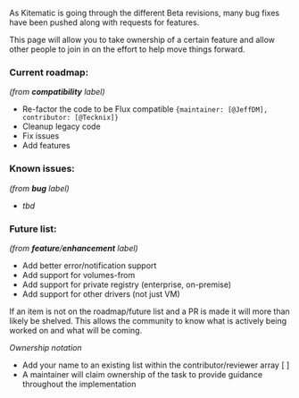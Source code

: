 As Kitematic is going through the different Beta revisions, many bug fixes have been pushed along with requests for features.

This page will allow you to take ownership of a certain feature and allow other people to join in on the effort to help move things forward. 

### Current roadmap: 
_(from **compatibility** label)_
* Re-factor the code to be Flux compatible `{maintainer: [@JeffDM], contributor: [@Tecknix]}`
* Cleanup legacy code
* Fix issues
* Add features

### Known issues: 
_(from **bug** label)_
* _tbd_

### Future list: 
_(from **feature**/**enhancement** label)_
* Add better error/notification support
* Add support for volumes-from
* Add support for private registry (enterprise, on-premise)
* Add support for other drivers (not just VM)

If an item is not on the roadmap/future list and a PR is made it will more than likely be shelved. 
This allows the community to know what is actively being worked on and what will be coming. 


_Ownership notation_
* Add your name to an existing list within the contributor/reviewer array [ ]
* A maintainer will claim ownership of the task to provide guidance throughout the implementation